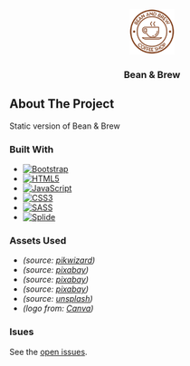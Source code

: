 <!-- PROJECT LOGO -->
<br />
<div align="center">
  <a href="">
    <img src="assets/logo.png" alt="Logo" height="80">
  </a>

  <h3 align="center">Bean & Brew</h3>
</div>

<!-- ABOUT THE PROJECT -->
## About The Project

Static version of Bean & Brew

### Built With
* [![Bootstrap][Bootstrap.com]][Bootstrap-url]
* [![HTML5](https://img.shields.io/badge/html5-%23E34F26.svg?style=for-the-badge&logo=html5&logoColor=white)](https://developer.mozilla.org/en-US/docs/Glossary/HTML5)
* [![JavaScript](https://img.shields.io/badge/javascript-%23323330.svg?style=for-the-badge&logo=javascript&logoColor=%23F7DF1E)](https://developer.mozilla.org/en-US/docs/Web/JavaScript)
* [![CSS3](https://img.shields.io/badge/CSS3-1572B6?style=for-the-badge&logo=css3&logoColor=white)](https://developer.mozilla.org/en-US/docs/Web/CSS)
* [![SASS](https://img.shields.io/badge/SASS-hotpink.svg?style=for-the-badge&logo=SASS&logoColor=white)](https://sass-lang.com)
* [![Splide](https://img.shields.io/badge/Splide-b4e900?style=for-the-badge&logoColor=black)](https://splidejs.com)

### Assets Used
- _(source: [pikwizard](https://pikwizard.com/photo/cafe-interior/7a83372de38d9fda2b527f7941799aea))_
- _(source: [pixabay](https://pixabay.com/photos/cafe-barista-coffee-shop-counter-1869656/))_
- _(source: [pixabay](https://pixabay.com/photos/coffee-beans-cup-coffee-cup-coffee-2258839/))_
- _(source: [pixabay](https://pixabay.com/photos/coffee-cafe-hot-mug-cup-white-2589759/))_
- _(source: [unsplash](https://unsplash.com/photos/_hnL_961xTk))_
- _(logo from: [Canva](https://www.canva.com/policies/content-license-agreement/))_

### Isues

See the [open issues](https://github.com/sam-ward42/Bean-Brew/issues).

<!-- MARKDOWN LINKS & IMAGES -->
<!-- https://www.markdownguide.org/basic-syntax/#reference-style-links -->
[Bootstrap.com]: https://img.shields.io/badge/Bootstrap-563D7C?style=for-the-badge&logo=bootstrap&logoColor=white
[Bootstrap-url]: https://getbootstrap.com
